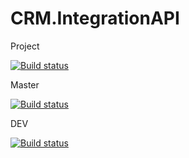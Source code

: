 # CRM.IntegrationAPI

Project

[![Build status](https://ci.appveyor.com/api/projects/status/o2na6wn4qw45iggb?svg=true)](https://ci.appveyor.com/project/patiwat-w/deves-integrationapi-5lrl8)

Master

[![Build status](https://ci.appveyor.com/api/projects/status/o2na6wn4qw45iggb/branch/master?svg=true)](https://ci.appveyor.com/project/patiwat-w/deves-integrationapi-5lrl8/branch/master)

DEV

[![Build status](https://ci.appveyor.com/api/projects/status/o2na6wn4qw45iggb/branch/dev?svg=true)](https://ci.appveyor.com/project/patiwat-w/deves-integrationapi-5lrl8/branch/master)

